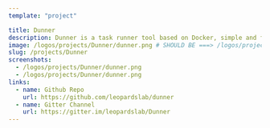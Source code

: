 ```yaml
---
template: "project"

title: Dunner
description: Dunner is a task runner tool based on Docker, simple and flexible. You can define tasks and configure the environment in your .dunner.yaml file and then run as dunner do <taskname>.
image: /logos/projects/Dunner/dunner.png # SHOULD BE ===> /logos/projects/x.png
slug: /projects/Dunner
screenshots:
  - /logos/projects/Dunner/dunner.png
  - /logos/projects/Dunner/dunner.png
links:
  - name: Github Repo
    url: https://github.com/leopardslab/dunner
  - name: Gitter Channel
    url: https://gitter.im/leopardslab/Dunner
---
```

